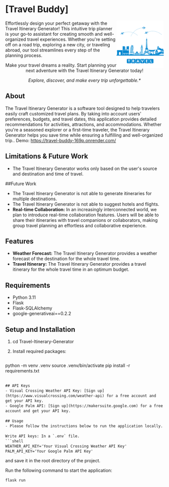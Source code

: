 # [Travel Buddy]


<img title="Travel-Itinerary-Generator: Travel buddy" align='right' src="/static/logo.png" alt="Travel Itinerary Generator Logo" width="150"/>

Effortlessly design your perfect getaway with the Travel Itinerary Generator! This intuitive trip planner is your go-to assistant for creating smooth and well-organized travel experiences. Whether you're setting off on a road trip, exploring a new city, or traveling abroad, our tool streamlines every step of the planning process.

<p align="center">
Make your travel dreams a reality. Start planning your next adventure with the Travel Itinerary Generator today!
</p>
<p align="center">
<i>Explore, discover, and make every trip unforgettable.*</i>
</p>


## About

The Travel Itinerary Generator is a software tool designed to help travelers easily craft customized travel plans. By taking into account users' preferences, budgets, and travel dates, this application provides detailed recommendations for activities, attractions, and accommodations. Whether you're a seasoned explorer or a first-time traveler, the Travel Itinerary Generator helps you save time while ensuring a fulfilling and well-organized trip..
Demo: https://travel-buddy-169p.onrender.com/

## Limitations & Future Work
- The Travel Itinerary Generator works only based on the user's source and destination and time of travel.

##Future Work
- The Travel Itinerary Generator is not able to generate itineraries for multiple destinations.
- The Travel Itinerary Generator is not able to suggest hotels and flights.
- **Real-time Collaboration:** In an increasingly interconnected world, we plan to introduce real-time collaboration features. Users will be able to share their itineraries with travel companions or collaborators, making group travel planning an effortless and collaborative experience.

## Features

- **Weather Forecast:** The Travel Itinerary Generator provides a weather forecast of the destination for the whole travel time.
- **Travel Itinerary:** The Travel Itinerary Generator provides a travel itinerary for the whole travel time in an optimum budget.

## Requirements

- Python 3.11
- Flask
- Flask-SQLAlchemy
- google-generativeai==0.2.2

## Setup and Installation

1.   cd Travel-Itinerary-Generator
2. Install required packages:

   ```shell
  python -m venv .venv
  source .venv/bin/activate
  pip install -r requirements.txt
   ```

## API Keys
- Visual Crossing Weather API Key: [Sign up](https://www.visualcrossing.com/weather-api) for a free account and get your API key.
- Google Palm API: [Sign up](https://makersuite.google.com) for a free account and get your API key.

## Usage
- Please follow the instructions below to run the application locally.

Write API keys: In a `.env` file.
```shell
WEATHER_API_KEY='Your Visual Crossing Weather API Key'
PALM_API_KEY='Your Google Palm API Key'
```
and save it in the root directory of the project.

Run the following command to start the application:
```shell
flask run
```




